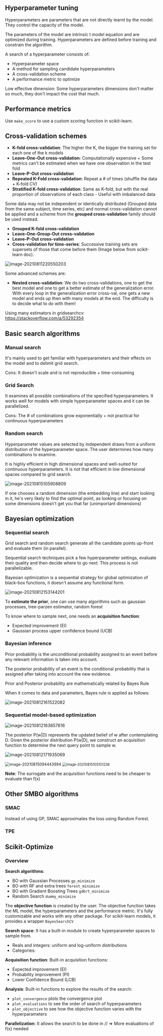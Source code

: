## Hyperparameter tuning

Hyperparameters are parameters that are not directly learnt by the model. They control the capacity of the model.

The parameters of the model are intrinsic t model equation and are optimized during training. Hyperparameters are defined before training and constrain the algorithm.

A search of a hyperparameter consists of:

- Hyperparameter space
- A method for sampling candidate hyperparameters
- A cross-validation scheme
- A performance metric to optimize

Low effective dimension: Some hyperparameters dimensions don't matter so much, they don't impact the cost that much.

## Performance metrics

Use `make_score` to use a custom scoring function in scikit-learn.

## Cross-validation schemes

- **K-fold cross-validation**: The higher the K, the bigger the training set for each one of the k models 
- **Leave-One-Out cross-validation**: Computationally expensive + Some metrics can't be estimated when we have one observation in the test fold
- **Leave-P-Out cross-validation**
- **Repeated K-Fold cross-validation**: Repeat a # of times (shuffle the data + K-fold CV)
- **Stratified K-fold cross-validation**: Same as K-fold, but with the real proportion of observations of each class - Useful with imbalanced data

Some data may not be independent or identically distributed (Grouped data from the same subject, time series, etc) and normal cross-validation cannot be applied and a scheme from the **grouped cross-validation** family should be used instead. 

- **Grouped K-fold cross-validation**
- **Leave-One-Group-Out cross-validation**
- **Leave-P-Out cross-validation**
- **Cross-validation for time-series**: Successive training sets are supersets of those that come before them (Image below from scikit-learn doc).

![image-20210811220550203](_assets/Notes/image-20210811220550203.png)

Some advanced schemes are:

- **Nested cross-validation**: We do two cross-validations, one to get the best model and one to get a better estimate of the generalization error. With every loop in the generalization error cross-val, one gets a new model and ends up then with many models at the end. The difficulty is to decide what to do with them!

Using many estimators in gridsearchcv: https://stackoverflow.com/a/53292354

## Basic search algorithms

### Manual search

It's mainly used to get familiar with hyperparameters and their effects on the model and to delimit grid search.

Cons: It doesn't scale and is not reproducible + time-consuming

### Grid Search

It examines all possible combinations of the specified hyperparameters. It works well for models with simple hyperparameter spaces and it can be parallelized.

Cons: The # of combinations grow exponentially + not practical for continuous hyperparameters

### Random search

Hyperparameter values are selected by independent draws from a uniform distribution of the hyperparameter space. The user determines how many combinations to examine.

It is highly efficient in high dimensional spaces and well-suited for continuous hyperparameters. It is not that efficient in low dimensional spaces compared to grid search.

![image-20210815105908809](_assets/Notes/image-20210815105908809.png)

If one chooses a random dimension (the embedding line) and start looking in it, he's very likely to find the optimal point, as looking or focusing on some dimensions doesn't get you that far (unimportant dimensions)

## Bayesian optimization

### Sequential search

Grid search and random search generate all the candidate points up-front and evaluate them (in parallel).

Sequential search techniques pick a few hyperparameter settings, evaluate their quality and then decide where to go next. This process is not parallelizable.

Bayesian optimization is a sequential strategy for global optimization of black-box functions, it doesn't assume any functional form.

![image-20210812153144201](_assets/Notes/image-20210812153144201.png)

To **estimate the prior**, one can use many algorithms such as gaussian processes, tree-parzen estimator, random forest

To know where to sample next, one needs an **acquisition function**:

- Expected improvement (EI)
- Gaussian process upper confidence bound (UCB)

### Bayesian inference

Prior probability is the unconditional probability assigned to an event before any relevant information is taken into account.

The posterior probability of an event is the conditional probability that is assigned after taking into account the new evidence.

Prior and Posterior probability are mathematically related by Bayes Rule

When it comes to data and parameters, Bayes rule is applied as follows:

![image-20210812161522082](_assets/Notes/image-20210812161522082.png)

### Sequential model-based optimization

![image-20210812163857616](_assets/Notes/image-20210812163857616.png)

The posterior P(w|D) represents the updated belief of w after contemplating D. Given the posterior distribution P(w|D), we construct an acquisition function to determine the next query point to sample w.

![image-20210812171935069](_assets/Notes/image-20210812171935069.png)

<img src="_assets/Notes/image-20210815094443994.png" alt="image-20210815094443994" style="zoom:90%;" />

<img src="_assets/Notes/image-20210815105101238.png" alt="image-20210815105101238" style="zoom:80%;" />

**Note**: The surrogate and the acquisition functions need to be cheaper to evaluate than f(x)

## Other SMBO algorithms

### SMAC

Instead of using GP, SMAC approximates the loss using Random Forest.

### TPE

## Scikit-Optimize

### Overview

**Search algorithms**:

- BO with Gaussian Processes `gp_minimize`
- BO with RF and extra trees `forest_minimize`
- BO with Gradient Boosting Trees `gdbrt_minimize`
- Random Search `dummy_minimize`

The **objective function** is created by the user. The objective function takes the ML model, the hyperparameters and the performance metric. It's fully customizable and works with any other package. For scikit-learn models, it provides a wrapper `BayesSearchCV`

**Search space**: It has a built-in module to create hyperparameter spaces to sample from.

- Reals and integers: uniform and log-uniform distributions
- Categories: 

**Acquisition function**: Built-in acquisition functions:

- Expected improvement (EI)
- Probability improvement (PI)
- Lower Confidence Bound (LCB)

**Analysis**: Built-in functions to explore the results of the search:

- `plot_convergence` plots the convergence plot
- `plot_evaluations` to see the order of search of hyperparameters
- `plot_objective` to see how the objective function varies with the hyperparameters

**Parallelization**: It allows the search to be done in // => More evaluations of f(x) needed

